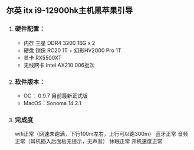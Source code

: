 ## 尔英 itx i9-12900hk主机黑苹果引导 
1. ### 硬件配置：
   - 内存 三星 DDR4 3200 16G x 2
   - 硬盘 铠侠 RC20 1T + 幻影HV2000 Pro 1T
   - 显卡 RX5500XT
   - 无线网卡 Intel AX210 006批次
     
3. ### 软件版本：
   - OC： 0.9.7 目前最新正式版
   - MacOS：Sonoma 14.2.1
  
4. ### 完成度
   wifi正常（网速未跑满，下行100m左右，上行可以跑300m）
   蓝牙正常
   音频正常（耳机插入后面板无提示，无声音）
   休眠正常
   开机速度正常
